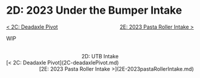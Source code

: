 <style>
.right{
    float:right;
}
.center{
    text-align:center;
}

.left{
    float:left;
}
</style>

# 2D: 2023 Under the Bumper Intake

<span class="left">[< 2C: Deadaxle Pivot](2C-deadaxlePivot.md)</span> <span class="right">[2E: 2023 Pasta Roller Intake >](2E-2023pastaRollerIntake.md)</span>
<br>

WIP

<br>
<center>2D: UTB Intake</center> 
<span class="left">[< 2C: Deadaxle Pivot](2C-deadaxlePivot.md)</span> <span class="right">[2E: 2023 Pasta Roller Intake >](2E-2023pastaRollerIntake.md)</span>
<br>
<br>